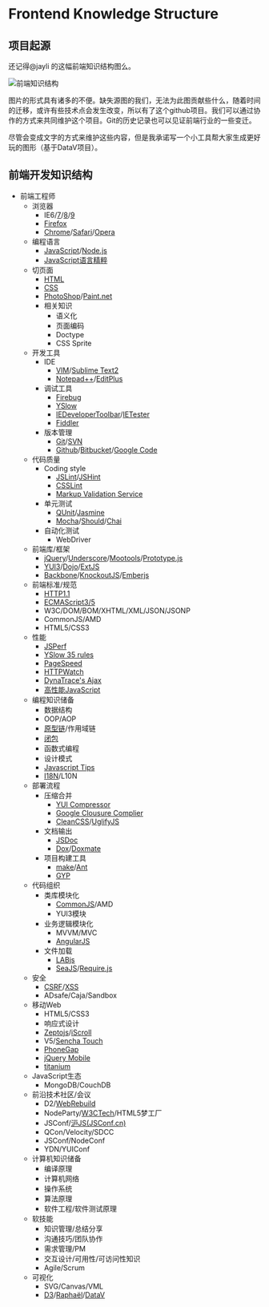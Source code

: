 Frontend Knowledge Structure
========
## 项目起源
还记得@jayli 的这幅前端知识结构图么。

![前端知识结构](https://raw.github.com/JacksonTian/fks/master/figures/fks.jpg)

图片的形式具有诸多的不便。缺失源图的我们，无法为此图贡献些什么，随着时间的迁移，或许有些技术点会发生改变，所以有了这个github项目。我们可以通过协作的方式来共同维护这个项目。Git的历史记录也可以见证前端行业的一些变迁。

尽管会变成文字的方式来维护这些内容，但是我承诺写一个小工具帮大家生成更好玩的图形（基于DataV项目）。

## 前端开发知识结构
- 前端工程师
    - 浏览器
        - IE6/[7](http://www.microsoft.com/zh-cn/download/details.aspx?id=2)/[8](http://windows.microsoft.com/zh-CN/internet-explorer/downloads/ie-8)/[9](http://windows.microsoft.com/zh-CN/internet-explorer/downloads/ie-9/worldwide-languages)
        - [Firefox](http://www.mozilla.org/en-US/)
        - [Chrome](http://www.google.com/chrome)/[Safari](http://www.apple.com/safari/)/[Opera](http://www.opera.com/)
    - 编程语言
        - [JavaScript](https://developer.mozilla.org/en-US/docs/JavaScript)/[Node.js](http://nodejs.org/)
        - [JavaScript语言精粹](http://book.douban.com/subject/3590768/)
    - 切页面
        - [HTML](http://www.w3.org/html/)
        - [CSS](http://www.w3.org/Style/CSS/)
        - [PhotoShop](http://www.photoshop.com/products/photoshop)/[Paint.net](http://www.getpaint.net/)
        - 相关知识
            - 语义化
            - 页面编码
            - Doctype
            - CSS Sprite
    - 开发工具
        - IDE
            - [VIM](http://www.vim.org/)/[Sublime Text2](http://www.sublimetext.com/)
            - [Notepad++](http://notepad-plus-plus.org/)/[EditPlus](http://www.editplus.com/)
        - 调试工具
            - [Firebug](http://getfirebug.com/)
            - [YSlow](http://developer.yahoo.com/yslow/)
            - [IEDeveloperToolbar](http://www.microsoft.com/en-us/download/details.aspx?id=18359)/[IETester](http://www.my-debugbar.com/wiki/IETester/HomePage)
            - [Fiddler](http://www.fiddler2.com/fiddler2/)
        - 版本管理
            - [Git](git-scm.com/)/[SVN](http://subversion.apache.org/)
            - [Github](https://github.com/)/[Bitbucket](https://bitbucket.org/)/[Google Code](http://code.google.com/hosting/)
    - 代码质量
        - Coding style
            - [JSLint](http://www.jslint.com/)/[JSHint](http://www.jshint.com/)
            - [CSSLint](http://csslint.net/)
            - [Markup Validation Service](http://validator.w3.org/)
        - 单元测试
            - [QUnit](http://qunitjs.com/)/[Jasmine](http://pivotal.github.com/jasmine/)
            - [Mocha](http://visionmedia.github.com/mocha/)/[Should](https://github.com/visionmedia/should.js/)/[Chai](http://chaijs.com/)
        - 自动化测试
            - WebDriver
    - 前端库/框架
        - [jQuery](http://jquery.com/)/[Underscore](http://underscorejs.org/)/[Mootools](http://mootools.net/)/[Prototype.js](http://www.prototypejs.org/)
        - [YUI3](http://yuilibrary.com/projects/yui3/)/[Dojo](http://dojotoolkit.org/)/[ExtJS](http://www.sencha.com/products/extjs)
        - [Backbone](http://backbonejs.org/)/[KnockoutJS](http://knockoutjs.com/)/[Emberjs](http://emberjs.com/)
    - 前端标准/规范
        - [HTTP1.1](http://www.w3.org/Protocols/rfc2616/rfc2616.html)
        - [ECMAScript3/5](http://www.ecmascript.org/docs.php)
        - W3C/DOM/BOM/XHTML/XML/JSON/JSONP
        - CommonJS/AMD
        - HTML5/CSS3
    - 性能
        - [JSPerf](http://jsperf.com/)
        - [YSlow 35 rules](http://developer.yahoo.com/performance/rules.html)
        - [PageSpeed](https://developers.google.com/speed/pagespeed/)
        - [HTTPWatch](http://www.httpwatch.com/)
        - [DynaTrace's Ajax](http://www.compuware.com/application-performance-management/dynatrace-ajax-download.html)
        - [高性能JavaScript](http://book.douban.com/subject/5362856/)
    - 编程知识储备
        - 数据结构
        - OOP/AOP
        - [原型链](http://net.tutsplus.com/tutorials/javascript-ajax/prototypes-in-javascript-what-you-need-to-know/)/作用域链
        - [闭包](http://www.jibbering.com/faq/notes/closures/)
        - 函数式编程
        - 设计模式
        - [Javascript Tips](http://sanshi.me/articles/JavaScript-Garden-CN/html/index.html)
        - [I18N](http://www.w3.org/International/)/L10N
    - 部署流程
        - 压缩合并
            - [YUI Compressor](http://developer.yahoo.com/yui/compressor/)
            - [Google Clousure Complier](https://developers.google.com/closure/compiler/)
            - [CleanCSS](https://github.com/GoalSmashers/clean-css)/[UglifyJS](https://github.com/mishoo/UglifyJS)
        - 文档输出
            - [JSDoc](http://code.google.com/p/jsdoc-toolkit/)
            - [Dox](https://github.com/visionmedia/dox)/[Doxmate](https://github.com/JacksonTian/doxmate)
        - 项目构建工具
            - [make](http://www.gnu.org/software/make/)/[Ant](http://ant.apache.org/)
            - [GYP](http://code.google.com/p/gyp/)
    - 代码组织
        - 类库模块化
            - [CommonJS](http://www.commonjs.org/)/AMD
            - YUI3模块
        - 业务逻辑模块化
        	- MVVM/MVC
        	- [AngularJS](http://angularjs.org)
        - 文件加载
            - [LABjs](http://labjs.com/)
            - [SeaJS](http://seajs.org/)/[Require.js](http://requirejs.org/)
    - 安全
        - [CSRF](http://en.wikipedia.org/wiki/Cross-site_request_forgery)/[XSS](http://en.wikipedia.org/wiki/Cross-site_scripting)
        - ADsafe/Caja/Sandbox
    - 移动Web
        - HTML5/CSS3
        - 响应式设计
        - [Zeptojs](http://zeptojs.com/)/[iScroll](http://cubiq.org/iscroll)
        - V5/[Sencha Touch](http://www.sencha.com/products/touch)
        - [PhoneGap](http://phonegap.com/)
        - [jQuery Mobile](http://jquerymobile.com/)
        - [titanium](http://www.appcelerator.com/)
    - JavaScript生态
        - MongoDB/CouchDB
    - 前沿技术社区/会议
        - D2/[WebRebuild](http://www.webrebuild.org/)
        - NodeParty/[W3CTech](http://w3ctech.com)/HTML5梦工厂
        - JSConf/[沪JS(JSConf.cn)](http://jsconf.cn)
        - QCon/Velocity/SDCC
        - JSConf/NodeConf
        - YDN/YUIConf
    - 计算机知识储备
        - 编译原理
        - 计算机网络
        - 操作系统
        - 算法原理
        - 软件工程/软件测试原理
    - 软技能
        - 知识管理/总结分享
        - 沟通技巧/团队协作
        - 需求管理/PM
        - 交互设计/可用性/可访问性知识
        - Agile/Scrum
    - 可视化
        - SVG/Canvas/VML
        - [D3](http://d3js.org/)/[Raphaël](http://raphaeljs.com/)/[DataV](http://datavlab.org/datavjs/)
